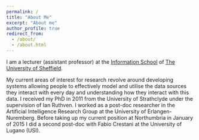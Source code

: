 ```yaml
---
permalink: /
title: "About Me"
excerpt: "About me"
author_profile: true
redirect_from: 
  - /about/
  - /about.html
---
```


I am a lecturer (assistant professor) at the [Information School](http://sheffield.ac.uk/is/) of [The University of Sheffield](http://sheffield.ac.uk/).

My current areas of interest for research revolve around developing systems allowing people to effectively model and utilise the data sources they interact with every day and understanding how they interact with this data. I received my PhD in 2011 from the University of Strathclyde under the supervision of Ian Ruthven. I worked as a post-doc researcher in the Artificial Intelligence Research Group at the University of Erlangen-Nuremberg. Before taking up my current position at Northumbria in January of 2015 I did a second post-doc with Fabio Crestani at the University of Lugano (USI). 
